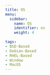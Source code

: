 ```yaml
---
title: OS
menu:
  sidebar:
    name: OS
    identifier: os
    weight: 4
    
tags:
- BSD-Based
- Debian-Based
- RHEL-Based
- Window
- MacOS
---
```

